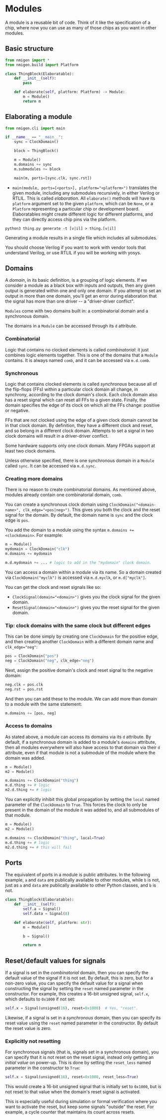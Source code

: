 # Modules

A module is a reusable bit of code. Think of it like the specification of a chip, where now you can use as many of those chips as you want in other modules.

## Basic structure

```python
from nmigen import *
from nmigen.build import Platform

class ThingBlock(Elaboratable):
    def __init__(self):
        pass

    def elaborate(self, platform: Platform) -> Module:
        m = Module()
        return m
```

## Elaborating a module

```python
from nmigen.cli import main

if __name__ == "__main__":
    sync = ClockDomain()

    block = ThingBlock()

    m = Module()
    m.domains += sync
    m.submodules += block

    main(m, ports=[sync.clk, sync.rst])
```

* `main(module, ports=[<ports>], platform="<platform>")` translates the given module, including any submodules recursively, in either Verilog or RTLIL. This is called _elaboration_. All `elaborate()` methods will have its `platform` argument set to the given `platform`, which can be `None`, or a `Platform` representing a particular chip or development board. Elaboratables might create different logic for different platforms, and they can directly access chip pins via the platform.

```
python3 thing.py generate -t [v|il] > thing.[v|il]
```

Generating a module results in a single file which includes all submodules.

You should choose Verilog if you want to work with vendor tools that understand Verilog, or use RTLIL if you will be working with yosys.

## Domains

A _domain_, in its basic definition, is a grouping of logic elements. If we consider a module as a black box with inputs and outputs, then any given output is generated within one and only one domain. If you attempt to set an output in more than one domain, you'll get an error during elaboration that the signal has more than one driver -- a "driver-driver conflict".

`Modules` come with two domains built in: a combinatorial domain and a synchronous domain.

The domains in a `Module` can be accessed through its `d` attribute.

### Combinatorial

Logic that contains no clocked elements is called _combinatorial_: it just combines logic elements together. This is one of the domains that a `Module` contains. It is always named `comb`, and it can be accessed via `m.d.comb`.

### Synchronous

Logic that contains clocked elements is called _synchronous_ because all of the flip-flops (FFs) within a particular clock domain all change, in synchrony, according to the clock domain's clock. Each clock domain also has a reset signal which can reset all FFs to a given state. Finally, the domain specifies the edge of its clock on which all the FFs change: positive or negative.

FFs that are not clocked using the edge of a given clock domain cannot be in that clock domain. By definition, they have a different clock and reset, and so belong in a different clock domain. Attempts to set a signal in two clock domains will result in a driver-driver conflict.

Some hardware supports only one clock domain. Many FPGAs support at least two clock domains.

Unless otherwise specified, there is one synchronous domain in a `Module` called `sync`. It can be accessed via `m.d.sync`.

### Creating more domains

There is no reason to create combinatorial domains. As mentioned above, modules already contain one combinatorial domain, `comb`.

You can create a synchronous clock domain using `ClockDomain("<domain-name>", clk_edge="<pos|neg>")`. This gives you both the clock and the reset signal for the domain. By default, the domain name is `sync` and the clock edge is `pos`.

You add the domain to a module using the syntax `m.domains += <clockdomain>`. For example:

```python
m = Module()
mydomain = ClockDomain("clk")
m.domains += mydomain

m.d.mydomain += ... # logic to add in the "mydomain" clock domain.
```

You can access a domain within a module via its name. So a domain created via `ClockDomain("myclk")` is accessed via `m.d.myclk`, or `m.d["myclk"]`.

You can get the clock and reset signals like so:

* `ClockSignal(domain="<domain>")` gives you the clock signal for the given domain.
* `ResetSignal(domain="<domain>")` gives you the reset signal for the given domain.

### Tip: clock domains with the same clock but different edges

This can be done simply by creating one `ClockDomain` for the positive edge, and then creating another `ClockDomain` with a different domain name and `clk_edge="neg"`:

```python
pos = ClockDomain("pos")
neg = ClockDomain("neg", clk_edge="neg")
```

Next, assign the positive domain's clock and reset signal to the negative domain:

```python
neg.clk = pos.clk
neg.rst = pos.rst
```

And then you can add these to the module. We can add more than domain to a module with the same statement:

```python
m.domains += [pos, neg]
```

### Access to domains

As stated above, a module can access its domains via its `d` attribute. By default, if a synchronous domain is added to a module's `domains` attribute, then all modules everywhere will also have access to that domain via their `d` attribute, even if that module is not a submodule of the module where the domain was added.

```python
m = Module()
m2 = Module()

m.domains += ClockDomain("thing")
m.d.thing += # logic
m2.d.thing += # logic
```

You can explicitly inhibit this global propagation by setting the `local` named parameter of the `ClockDomain` to `True`. This forces the clock to only be present in the domain of the module it was added to, and all submodules of that module.

```python
m = Module()
m2 = Module()

m.domains += ClockDomain("thing", local=True)
m.d.thing += # logic
m2.d.thing += # this will fail
```

## Ports

The equivalent of ports in a module is public attributes. In the following example, `a` and `data` are publically available to other modules, while `b` is not, just as `a` and `data` are publically available to other Python classes, and `b` is not.

```python
class ThingBlock(Elaboratable):
    def __init__(self):
        self.a = Signal()
        self.data = Signal(8)

    def elaborate(self, platform: str):
        m = Module()

        b = Signal()

        return m
```

## Reset/default values for signals

If a signal is set in the _combinatorial_ domain, then you can specify the default value of the signal if it is not set. By default, this is zero, but for a non-zero value, you can specify the default value for a signal when constructing the signal by setting the `reset` named parameter in the constructor. For example, this creates a 16-bit unsigned signal, `self.x`, which defaults to `0x1000` if not set:

```python
self.x = Signal(unsigned(16), reset=0x1000)  # Yes, "reset".
```

Likewise, if a signal is set in a _synchronous_ domain, then you can specify its reset value using the `reset` named parameter in the constructor. By default the reset value is zero.

### Explicitly not resetting

For synchronous signals (that is, signals set in a synchronous domain), you can specify that it is not reset on the reset signal, instead only getting an _initial value_ on power-up. This is done by setting the `reset_less` named parameter in the constructor to `True`:

```python
self.x = Signal(unsigned(16), reset=0x1000, reset_less=True)
```

This would create a 16-bit unsigned signal that is initially set to `0x1000`, but is not reset to that value when the domain's reset signal is activated.

This is especially useful during simulation or formal verification where you want to activate the reset, but keep some signals "outside" the reset. For example, a cycle counter that maintains its count across resets.
